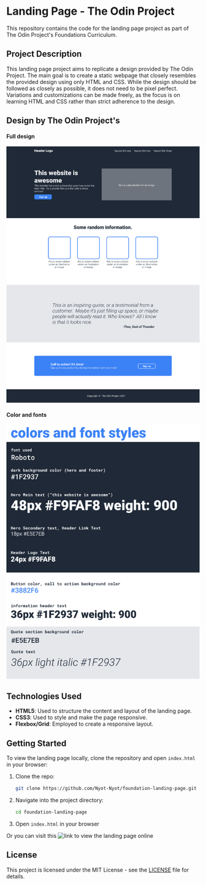 # Landing Page - The Odin Project
This repository contains the code for the landing page project as part of The Odin Project's Foundations Curriculum.


## Project Description
This landing page project aims to replicate a design provided by The Odin Project. The main goal is to create a static webpage that closely resembles the provided design using only HTML and CSS. While the design should be followed as closely as possible, it does not need to be pixel perfect. Variations and customizations can be made freely, as the focus is on learning HTML and CSS rather than strict adherence to the design.


## Design by The Odin Project's
#### Full design
![Full design](res/01.png)

#### Color and fonts
![Color and fonts](res/02.png)


## Technologies Used
- **HTML5**: Used to structure the content and layout of the landing page.
- **CSS3**: Used to style and make the page responsive.
- **Flexbox/Grid**: Employed to create a responsive layout.


## Getting Started
To view the landing page locally, clone the repository and open `index.html` in your browser:

1. Clone the repo:
   ```bash
   git clone https://github.com/Nyot-Nyot/foundation-landing-page.git
   ```

2. Navigate into the project directory:
   ```bash
   cd foundation-landing-page
   ```

3. Open `index.html` in your browser

Or you can visit this ![link]() to view the landing page online


## License

This project is licensed under the MIT License - see the [LICENSE](LICENSE.md) file for details.
